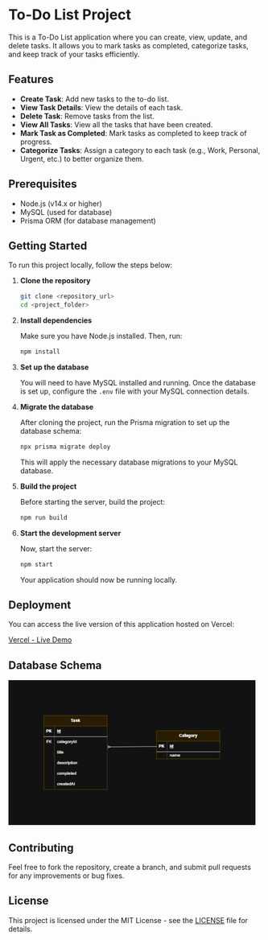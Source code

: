 


# To-Do List Project

This is a To-Do List application where you can create, view, update, and delete tasks. It allows you to mark tasks as completed, categorize tasks, and keep track of your tasks efficiently.

## Features

- **Create Task**: Add new tasks to the to-do list.
- **View Task Details**: View the details of each task.
- **Delete Task**: Remove tasks from the list.
- **View All Tasks**: View all the tasks that have been created.
- **Mark Task as Completed**: Mark tasks as completed to keep track of progress.
- **Categorize Tasks**: Assign a category to each task (e.g., Work, Personal, Urgent, etc.) to better organize them.

## Prerequisites

- Node.js (v14.x or higher)
- MySQL (used for database)
- Prisma ORM (for database management)

## Getting Started

To run this project locally, follow the steps below:

1. **Clone the repository**

   ```bash
   git clone <repository_url>
   cd <project_folder>
   ```

2. **Install dependencies**

   Make sure you have Node.js installed. Then, run:

   ```bash
   npm install
   ```

3. **Set up the database**

   You will need to have MySQL installed and running. Once the database is set up, configure the `.env` file with your MySQL connection details.

4. **Migrate the database**

   After cloning the project, run the Prisma migration to set up the database schema:

   ```bash
   npx prisma migrate deploy
   ```

   This will apply the necessary database migrations to your MySQL database.

5. **Build the project**

   Before starting the server, build the project:

   ```bash
   npm run build
   ```

6. **Start the development server**

   Now, start the server:

   ```bash
   npm start
   ```

   Your application should now be running locally.

## Deployment
You can access the live version of this application hosted on Vercel:

[Vercel - Live Demo](todolist-wx4i-3vhajefmx-ana-lauras-projects-5abe31d7.vercel.app)

## Database Schema

![DER banco de dados](./src/assets/imgs/DER_TODO_LIST.drawio.png)


## Contributing

Feel free to fork the repository, create a branch, and submit pull requests for any improvements or bug fixes.

## License

This project is licensed under the MIT License - see the [LICENSE](LICENSE) file for details.
